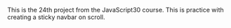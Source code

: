 This is the 24th project from the JavaScript30 course. This is practice with creating a sticky navbar on scroll. 
